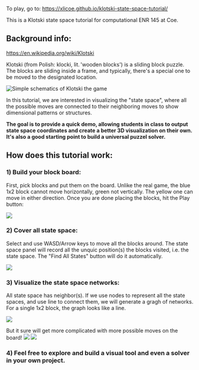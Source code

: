 To play, go to:
https://xlicoe.github.io/klotski-state-space-tutorial/

This is a Klotski state space tutorial for computational ENR 145 at Coe.


## Background info:

https://en.wikipedia.org/wiki/Klotski

Klotski (from Polish: klocki, lit. 'wooden blocks') is a sliding block puzzle. The blocks are sliding inside a frame, and typically, there's a special one to be moved to the designated location.

![Simple schematics of Klotski the game](/../main/graphs/Klotski.png)

In this tutorial, we are interested in visualizing the "state space", where all the possible moves are connected to their neighboring moves to show dimensional patterns or structures.

**The goal is to provide a quick demo, allowing students in class to output state space coordinates and create a better 3D visualization on their own. It's also a good starting point to build a universal puzzel solver.**

## How does this tutorial work:

### 1) Build your block board:

First, pick blocks and put them on the board. Unlike the real game, the blue 1x2 block cannot move horizontally, green not vertically. The yellow one can move in either direction. Once you are done placing the blocks, hit the Play button:

![](/../main/graphs/block_placing.png)

### 2) Cover all state space:

Select and use WASD/Arrow keys to move all the blocks around. The state space panel will record all the unquic position(s) the blocks visited, i.e. the state space.
The "Find All States" button will do it automatically.

![](/../main/graphs/state_space_mapping.png)

### 3) Visualize the state space networks:

All state space has neighbor(s). If we use nodes to represent all the state spaces, and use line to connect them, we will generate a gragh of networks. For a single 1x2 block, the graph looks like a line.

![](/../main/graphs/visual.png)

But it sure will get more complicated with more possible moves on the board!
![](/../main/graphs/more_blocks.png)
![](/../main/graphs/more_visual.png)

### 4) Feel free to explore and build a visual tool and even a solver in your own project.
